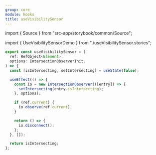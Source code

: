 ```yaml
---
group: core
module: hooks
title: useVisibilitySensor
---
```


import { Source } from "src-app/storybook/common/Source";

import { UseVisibilitySensorDemo } from "./useVisibilitySensor.stories";

<UseVisibilitySensorDemo />

```jsx
export const useVisibilitySensor = (
  ref: RefObject<Element>,
  options: IntersectionObserverInit,
) => {
  const [isIntersecting, setIntersecting] = useState(false);

  useEffect(() => {
    const io = new IntersectionObserver(([entry]) => {
      setIntersecting(entry.isIntersecting);
    }, options);

    if (ref.current) {
      io.observe(ref.current);
    }

    return () => {
      io.disconnect();
    };
  }, []);

  return isIntersecting;
};
```

<Source path="src-core/hooks/useVisibilitySensor.ts" />
